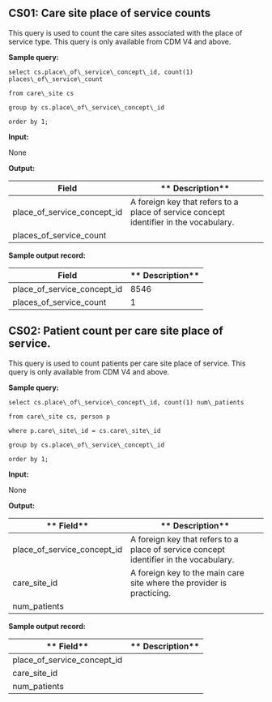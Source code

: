 
CS01: Care site place of service counts
----------

This query is used to count the care sites associated with the place of service type. This query is only available from CDM V4 and above.

**Sample query:**

    select cs.place\_of\_service\_concept\_id, count(1) places\_of\_service\_count

    from care\_site cs

    group by cs.place\_of\_service\_concept\_id

    order by 1;

**Input:**

None

**Output:**

| **Field** | ** Description** |
| --- | --- |
| place\_of\_service\_concept\_id | A foreign key that refers to a place of service concept identifier in the vocabulary. |
| places\_of\_service\_count |   |

**Sample output record:**

| **Field** | ** Description** |
| --- | --- |
| place\_of\_service\_concept\_id |  8546 |
| places\_of\_service\_count |  1 |

CS02: Patient count per care site place of service.
---------------

This query is used to count patients per care site place of service. This query is only available from CDM V4 and above.

**Sample query:**

    select cs.place\_of\_service\_concept\_id, count(1) num\_patients

    from care\_site cs, person p

    where p.care\_site\_id = cs.care\_site\_id

    group by cs.place\_of\_service\_concept\_id

    order by 1;

**Input:**

None

**Output:**

| ** Field** | ** Description** |
| --- | --- |
| place\_of\_service\_concept\_id | A foreign key that refers to a place of service concept identifier in the vocabulary. |
| care\_site\_id | A foreign key to the main care site where the provider is practicing. |
| num\_patients |   |

**Sample output record:**

| ** Field** | ** Description** |
| --- | --- |
| place\_of\_service\_concept\_id |   |
| care\_site\_id |   |
| num\_patients |   |
